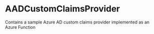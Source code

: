 # AADCustomClaimsProvider
Contains a sample Azure AD custom claims provider implemented as an Azure Function
